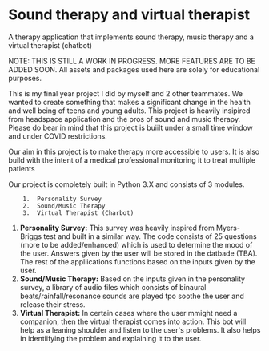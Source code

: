 # Sound therapy and virtual therapist
A therapy application that implements sound therapy, music therapy and a virtual therapist (chatbot)


NOTE: THIS IS STILL A WORK IN PROGRESS. MORE FEATURES ARE TO BE ADDED SOON. All assets and packages used here are solely for educational purposes.

This is my final year project I did by myself and 2 other teammates. We wanted to create something that makes a significant change in the health and well being of teens and young adults. This project is heavily insipired from headspace application and the pros of sound and music therapy. Please do bear in mind that this project is buiilt under a small time window and under COVID restrictions.


Our aim in this project is to make therapy more accessible to users. It is also build with the intent of a medical professional monitoring it to treat multiple patients

Our project is completely built in Python 3.X and consists of 3 modules.

        1.  Personality Survey
        2.  Sound/Music Therapy
        3.  Virtual Therapist (Charbot)

1. **Personality Survey:** This survey was heavily inspired from Myers-Briggs test and built in a similar way. The code consists of 25 questions (more to be added/enhanced) which is used to determine the mood of the user. Answers given by the user will be stored in the datbade (TBA). The rest of the appliications functions based on the inputs given by the user.
2. **Sound/Music Therapy:** Based on the inputs given in the personality survey, a library of audio files which consists of binaural beats/rainfall/resonance sounds are played tpo soothe the user and release their stress.
3. **Virtual Therapist:** In certain cases where the user mmight need a companion, then the virtual therapist comes into action. This bot will help as a leaning shoulder and listen to the user's problems. It also helps in identiifying the problem and explaining it to the user.
